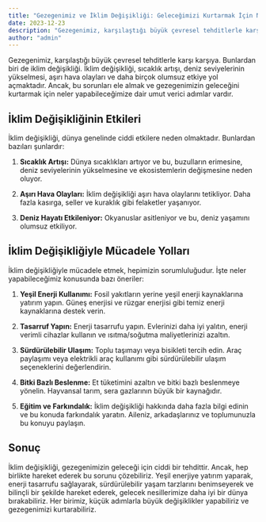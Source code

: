 ```yaml
---
title: "Gezegenimiz ve İklim Değişikliği: Geleceğimizi Kurtarmak İçin Neler Yapabiliriz?"
date: 2023-12-23
description: "Gezegenimiz, karşılaştığı büyük çevresel tehditlerle karşı karşıya. Bunlardan biri de iklim değişikliği. İklim değişikliği, sıcaklık artışı, deniz seviyelerinin yükselmesi, aşırı hava olayları ve daha birçok olumsuz etkiye yol açmaktadır. Ancak, bu sorunları ele almak ve gezegenimizin geleceğini kurtarmak için neler yapabileceğimize dair umut verici adımlar vardır."
author: "admin"
---
```


Gezegenimiz, karşılaştığı büyük çevresel tehditlerle karşı karşıya. Bunlardan biri de iklim değişikliği. İklim değişikliği, sıcaklık artışı, deniz seviyelerinin yükselmesi, aşırı hava olayları ve daha birçok olumsuz etkiye yol açmaktadır. Ancak, bu sorunları ele almak ve gezegenimizin geleceğini kurtarmak için neler yapabileceğimize dair umut verici adımlar vardır.

## İklim Değişikliğinin Etkileri

İklim değişikliği, dünya genelinde ciddi etkilere neden olmaktadır. Bunlardan bazıları şunlardır:

1. **Sıcaklık Artışı:** Dünya sıcaklıkları artıyor ve bu, buzulların erimesine, deniz seviyelerinin yükselmesine ve ekosistemlerin değişmesine neden oluyor.

2. **Aşırı Hava Olayları:** İklim değişikliği aşırı hava olaylarını tetikliyor. Daha fazla kasırga, seller ve kuraklık gibi felaketler yaşanıyor.

3. **Deniz Hayatı Etkileniyor:** Okyanuslar asitleniyor ve bu, deniz yaşamını olumsuz etkiliyor.

## İklim Değişikliğiyle Mücadele Yolları

İklim değişikliğiyle mücadele etmek, hepimizin sorumluluğudur. İşte neler yapabileceğimiz konusunda bazı öneriler:

1. **Yeşil Enerji Kullanımı:** Fosil yakıtların yerine yeşil enerji kaynaklarına yatırım yapın. Güneş enerjisi ve rüzgar enerjisi gibi temiz enerji kaynaklarına destek verin.

2. **Tasarruf Yapın:** Enerji tasarrufu yapın. Evlerinizi daha iyi yalıtın, enerji verimli cihazlar kullanın ve ısıtma/soğutma maliyetlerinizi azaltın.

3. **Sürdürülebilir Ulaşım:** Toplu taşımayı veya bisikleti tercih edin. Araç paylaşımı veya elektrikli araç kullanımı gibi sürdürülebilir ulaşım seçeneklerini değerlendirin.

4. **Bitki Bazlı Beslenme:** Et tüketimini azaltın ve bitki bazlı beslenmeye yönelin. Hayvansal tarım, sera gazlarının büyük bir kaynağıdır.

5. **Eğitim ve Farkındalık:** İklim değişikliği hakkında daha fazla bilgi edinin ve bu konuda farkındalık yaratın. Aileniz, arkadaşlarınız ve toplumunuzla bu konuyu paylaşın.

## Sonuç

İklim değişikliği, gezegenimizin geleceği için ciddi bir tehdittir. Ancak, hep birlikte hareket ederek bu sorunu çözebiliriz. Yeşil enerjiye yatırım yaparak, enerji tasarrufu sağlayarak, sürdürülebilir yaşam tarzlarını benimseyerek ve bilinçli bir şekilde hareket ederek, gelecek nesillerimize daha iyi bir dünya bırakabiliriz. Her birimiz, küçük adımlarla büyük değişiklikler yapabiliriz ve gezegenimizi kurtarabiliriz.
